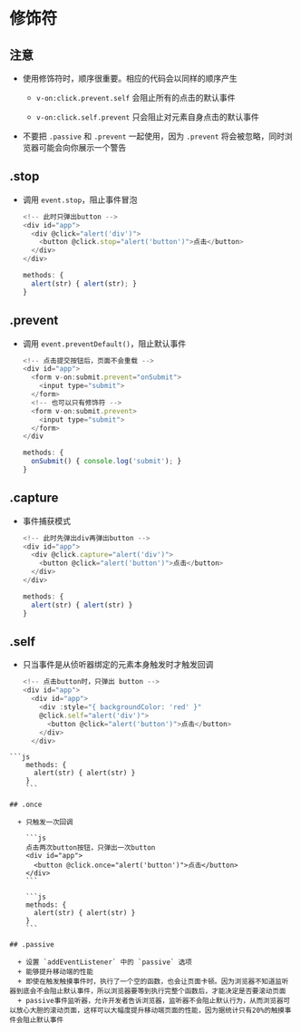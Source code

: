 # 修饰符

## 注意

+ 使用修饰符时，顺序很重要。相应的代码会以同样的顺序产生

  - `v-on:click.prevent.self` 会阻止所有的点击的默认事件

  - `v-on:click.self.prevent` 只会阻止对元素自身点击的默认事件

+ 不要把  `.passive` 和 `.prevent` 一起使用，因为 `.prevent` 将会被忽略，同时浏览器可能会向你展示一个警告

## .stop

+ 调用 `event.stop`，阻止事件冒泡

    ```js
    <!-- 此时只弹出button -->
    <div id="app">
      <div @click="alert('div')">
        <button @click.stop="alert('button')">点击</button>
      </div>
    </div>
    ```

    ```js
    methods: {
      alert(str) { alert(str); }
    }
    ```

## .prevent

+ 调用 `event.preventDefault()`，阻止默认事件

    ```js
    <!-- 点击提交按钮后，页面不会重载 -->
    <div id="app">
      <form v-on:submit.prevent="onSubmit">
        <input type="submit">
      </form>
      <!-- 也可以只有修饰符 -->
      <form v-on:submit.prevent>
        <input type="submit">
      </form>
    </div
    ```

    ```js
    methods: {
      onSubmit() { console.log('submit'); }
    }
    ```

## .capture

+ 事件捕获模式

    ```js
    <!-- 此时先弹出div再弹出button -->
    <div id="app">
      <div @click.capture="alert('div')">
        <button @click="alert('button')">点击</button>
      </div>
    </div>
    ```

    ```js
    methods: {
      alert(str) { alert(str) }
    }
    ```

## .self

+ 只当事件是从侦听器绑定的元素本身触发时才触发回调

    ```js
    <!-- 点击button时，只弹出 button -->
    <div id="app">
      <div id="app">
        <div :style="{ backgroundColor: 'red' }"
        @click.self="alert('div')">
          <button @click="alert('button')">点击</button>
        </div>
      </div>
    ```

````text
```js
    methods: {
      alert(str) { alert(str) }
    }
    ```

## .once

  + 只触发一次回调

    ```js
    点击两次button按钮，只弹出一次button
    <div id="app">
      <button @click.once="alert('button')">点击</button>
    </div>
    ```

    ```js
    methods: {
      alert(str) { alert(str) }
    }
    ```

## .passive

  + 设置 `addEventListener` 中的 `passive` 选项
  + 能够提升移动端的性能
  + 即使在触发触摸事件时，执行了一个空的函数，也会让页面卡顿。因为浏览器不知道监听器到底会不会阻止默认事件，所以浏览器要等到执行完整个函数后，才能决定是否要滚动页面
  + passive事件监听器，允许开发者告诉浏览器，监听器不会阻止默认行为，从而浏览器可以放心大胆的滚动页面，这样可以大幅度提升移动端页面的性能，因为据统计只有20%的触摸事件会阻止默认事件
````
